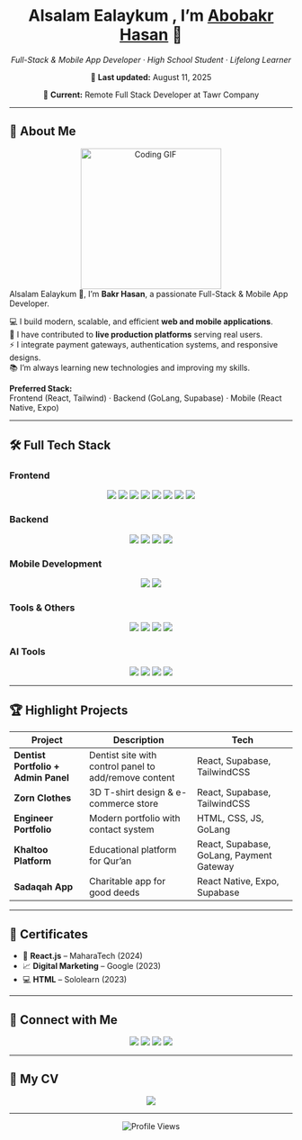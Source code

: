 <!-- ========================= -->
<!--      ABOBAKR’S README     -->
<!-- ========================= -->

<h1 align="center">Alsalam Ealaykum , I’m <a href="https://bakrhasan.netlify.app/">Abobakr Hasan</a> 👋</h1>
<p align="center"><em>Full-Stack & Mobile App Developer · High School Student · Lifelong Learner</em></p>
<p align="center">📅 <strong>Last updated:</strong> August 11, 2025</p>
<p align="center">💼 <strong>Current:</strong> Remote Full Stack Developer at Tawr Company</p>

---

## 🌟 About Me
<div align="center">
  <img src="https://i.postimg.cc/nL0jkpww/Photoroom.png" width="250" alt="Coding GIF"/>
</div>

<div align="left">
Alsalam Ealaykum 👋, I’m <strong>Bakr Hasan</strong>, a passionate Full-Stack & Mobile App Developer.  

💻 I build modern, scalable, and efficient **web and mobile applications**.  
🚀 I have contributed to **live production platforms** serving real users.  
⚡ I integrate payment gateways, authentication systems, and responsive designs.  
📚 I’m always learning new technologies and improving my skills.  

**Preferred Stack:**  
Frontend (React, Tailwind) · Backend (GoLang, Supabase) · Mobile (React Native, Expo)
</div>

---

## 🛠 Full Tech Stack

### **Frontend**
<p align="center">
  <img src="https://img.shields.io/badge/HTML5-E34F26?logo=html5&logoColor=white"/>
  <img src="https://img.shields.io/badge/CSS3-1572B6?logo=css&logoColor=white"/>
  <img src="https://img.shields.io/badge/JavaScript-F7DF1E?logo=javascript&logoColor=black"/>
  <img src="https://img.shields.io/badge/React-61DAFB?logo=react&logoColor=black"/>
  <img src="https://img.shields.io/badge/TailwindCSS-38B2AC?logo=tailwind-css&logoColor=white"/>
  <img src="https://img.shields.io/badge/Bootstrap-7952B3?logo=bootstrap&logoColor=white"/>
  <img src="https://img.shields.io/badge/Sass-CC6699?logo=sass&logoColor=white"/>
  <img src="https://img.shields.io/badge/GSAP-88CE02?logo=greensock&logoColor=black"/>
</p>

### **Backend**
<p align="center">
  <img src="https://img.shields.io/badge/GoLang-00ADD8?logo=go&logoColor=white"/>
  <img src="https://img.shields.io/badge/Fiber-00ADD8?logo=go&logoColor=white"/>
  <img src="https://img.shields.io/badge/SQLite-003B57?logo=sqlite&logoColor=white"/>
  <img src="https://img.shields.io/badge/Supabase-3ECF8E?logo=supabase&logoColor=white"/>
</p>

### **Mobile Development**
<p align="center">
  <img src="https://img.shields.io/badge/React%20Native-61DAFB?logo=react&logoColor=black"/>
  <img src="https://img.shields.io/badge/Expo-000020?logo=expo&logoColor=white"/>
</p>

### **Tools & Others**
<p align="center">
  <img src="https://img.shields.io/badge/Git-F05032?logo=git&logoColor=white"/>
  <img src="https://img.shields.io/badge/GitHub-181717?logo=github&logoColor=white"/>
  <img src="https://img.shields.io/badge/Postman-FF6C37?logo=postman&logoColor=white"/>
  <img src="https://img.shields.io/badge/VS%20Code-007ACC?logo=visual-studio-code&logoColor=white"/>
</p>

### **AI Tools**
<p align="center">
  <img src="https://img.shields.io/badge/ChatGPT-00A67E?logo=openai&logoColor=white"/>
  <img src="https://img.shields.io/badge/Grok%20AI-000000?logoColor=black"/>
  <img src="https://img.shields.io/badge/Lovable%20Dev-FF69B4?logoColor=white"/>
  <img src="https://img.shields.io/badge/Bolt%20New-141414?logoColor=white"/>
</p>

---

## 🏆 Highlight Projects
| Project | Description | Tech |
|---------|-------------|------|
| **Dentist Portfolio + Admin Panel** | Dentist site with control panel to add/remove content | React, Supabase, TailwindCSS |
| **Zorn Clothes** | 3D T-shirt design & e-commerce store | React, Supabase, TailwindCSS |
| **Engineer Portfolio** | Modern portfolio with contact system | HTML, CSS, JS, GoLang |
| **Khaltoo Platform** | Educational platform for Qur’an | React, Supabase, GoLang, Payment Gateway |
| **Sadaqah App** | Charitable app for good deeds | React Native, Expo, Supabase |

---

## 🎯 Certificates
- 🏅 **React.js** – MaharaTech (2024)  
- 📈 **Digital Marketing** – Google (2023)  
- 💻 **HTML** – Sololearn (2023)  

---

## 🤝 Connect with Me
<p align="center">
  <a href="https://bakrhasan.netlify.app/"><img src="https://img.shields.io/badge/Portfolio-141414?logo=netlify&logoColor=white"/></a>
  <a href="https://github.com/Abobakr505"><img src="https://img.shields.io/badge/GitHub-181717?logo=github&logoColor=white"/></a>
  <a href="mailto:abobakrhasan5335@gmail.com"><img src="https://img.shields.io/badge/Email-D14836?logo=gmail&logoColor=white"/></a>
  <a href="https://www.tiktok.com/@yasuruha"><img src="https://img.shields.io/badge/TikTok-000000?logo=tiktok&logoColor=white"/></a>
</p>

---
## 💼 My CV
<div align="center">
<a href="./Abobakr_Hasan_CV.pdf" target="_blank" download>
  <img src="https://img.shields.io/badge/View%20My%20CV-D32F2F?style=for-the-badge&logo=googledocs&logoColor=white" />
</a>
<div align="center">


---

<p align="center">
  <img src="https://komarev.com/ghpvc/?username=Abobakr505&style=for-the-badge" alt="Profile Views"/>
</p>
